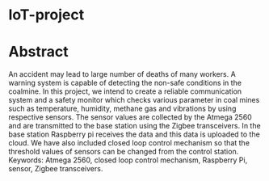 # IoT-project
# Abstract
An accident may lead to large number of deaths of many workers. A warning system is capable of detecting the non-safe conditions in the coalmine. In this project, we intend to create a reliable communication system and a safety monitor which checks various parameter in coal mines such as temperature, humidity, methane gas and vibrations by using respective sensors. The sensor values are collected by the Atmega 2560 and are transmitted to the base station using the Zigbee transceivers. In the base station Raspberry pi receives the data and this data is uploaded to the cloud. We have also included closed loop control mechanism so that the threshold values of sensors can be changed from the control station.  
Keywords: Atmega 2560, closed loop control mechanism, Raspberry Pi, sensor, Zigbee transceivers.
